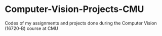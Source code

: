 # Computer-Vision-Projects-CMU
Codes of my assignments and projects done during the Computer Vision (16720-B) course at CMU
